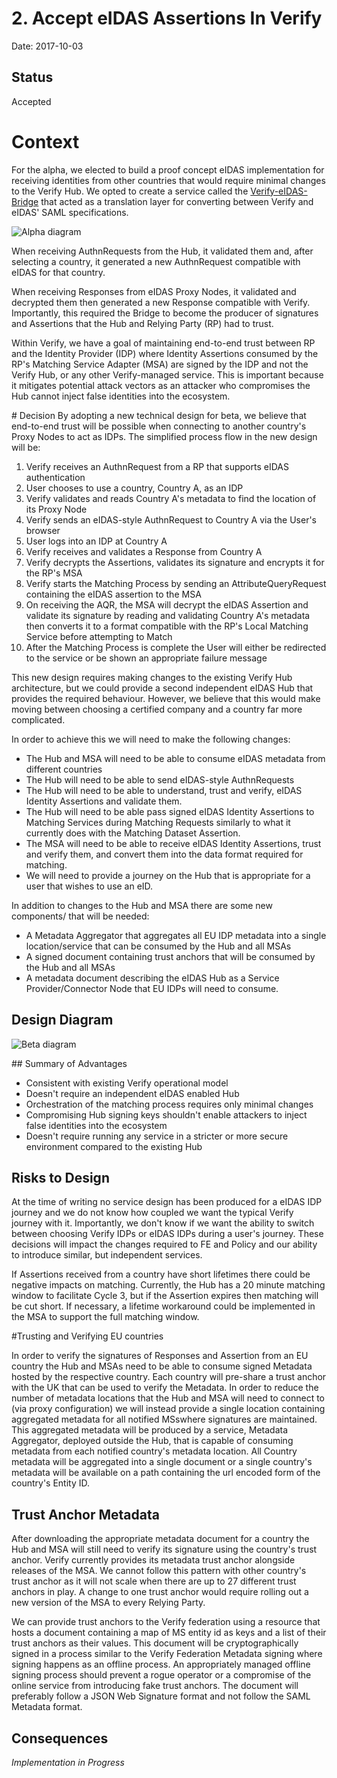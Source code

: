 # 2. Accept eIDAS Assertions In Verify

Date: 2017-10-03

## Status

Accepted

# Context

For the alpha, we elected to build a proof concept eIDAS implementation for receiving identities from other countries that would require minimal changes to the Verify Hub. We opted to create a service called the [Verify-eIDAS-Bridge](https://github.com/alphagov/verify-eidas-bridge) that acted as a translation layer for converting between Verify and eIDAS' SAML specifications.

![Alpha diagram](https://github.gds/christopherholmes/eidas-beta-plan/raw//214a7fb2fbcd451aae1c6758b292fc07bb6b29bf/alpha_arch_two.png)

When receiving AuthnRequests from the Hub, it validated them and, after selecting a country, it generated a new AuthnRequest compatible with eIDAS for that country.

When receiving Responses from eIDAS Proxy Nodes, it validated and decrypted them then generated a new Response compatible with Verify. Importantly, this required the Bridge to become the producer of signatures and Assertions that the Hub and Relying Party (RP) had to trust.

Within Verify, we have a goal of maintaining end-to-end trust between RP and the Identity Provider (IDP) where Identity Assertions consumed by the RP's Matching Service Adapter (MSA) are signed by the IDP and not the Verify Hub, or any other Verify-managed service. This is important because it mitigates potential attack vectors as an attacker who compromises the Hub cannot inject false identities into the ecosystem.

# Decision
By adopting a new technical design for beta, we believe that end-to-end trust will be possible when connecting to another country's Proxy Nodes to act as IDPs. The simplified process flow in the new design will be:

1. Verify receives an AuthnRequest from a RP that supports eIDAS authentication
1. User chooses to use a country, Country A, as an IDP
1. Verify validates and reads Country A's metadata to find the location of its Proxy Node
1. Verify sends an eIDAS-style AuthnRequest to Country A via the User's browser
1. User logs into an IDP at Country A
1. Verify receives and validates a Response from Country A
1. Verify decrypts the Assertions, validates its signature and encrypts it for the RP's MSA
1. Verify starts the Matching Process by sending an AttributeQueryRequest containing the eIDAS assertion to the MSA
1. On receiving the AQR, the MSA will decrypt the eIDAS Assertion and validate its signature by reading and validating Country A's metadata then converts it to a format compatible with the RP's Local Matching Service before attempting to Match
1. After the Matching Process is complete the User will either be redirected to the service or be shown an appropriate failure message

This new design requires making changes to the existing Verify Hub architecture, but we could provide a second independent eIDAS Hub that provides the required behaviour. However, we believe that this would make moving between choosing a certified company and a country far more complicated.

In order to achieve this we will need to make the following changes:
* The Hub and MSA will need to be able to consume eIDAS metadata from different countries
* The Hub will need to be able to send eIDAS-style AuthnRequests
* The Hub will need to be able to understand, trust and verify, eIDAS Identity Assertions and validate them.
* The Hub will need to be able pass signed eIDAS Identity Assertions to Matching Services during Matching Requests similarly to what it currently does with the Matching Dataset Assertion.
* The MSA will need to be able to receive eIDAS Identity Assertions, trust and verify them, and convert them into the data format required for matching.
* We will need to provide a journey on the Hub that is appropriate for a user that wishes to use an eID.

In addition to changes to the Hub and MSA there are some new components/ that will be needed:
* A Metadata Aggregator that aggregates all EU IDP metadata into a single location/service that can be consumed by the Hub and all MSAs
* A signed document containing trust anchors that will be consumed by the Hub and all MSAs
* A metadata document describing the eIDAS Hub as a Service Provider/Connector Node that EU IDPs will need to consume.

## Design Diagram
![Beta diagram](https://github.gds/christopherholmes/eidas-beta-plan/raw/be4fb122a367302a5aa3d0bfcadff83c0d9f935e/forward%20journey.png)

## Summary of Advantages

* Consistent with existing Verify operational model
* Doesn't require an independent eIDAS enabled Hub
* Orchestration of the matching process requires only minimal changes
* Compromising Hub signing keys shouldn't enable attackers to inject false identities into the ecosystem
* Doesn't require running any service in a stricter or more secure environment compared to the existing Hub

## Risks to Design
At the time of writing no service design has been produced for a eIDAS IDP journey and we do not know how coupled we want the typical Verify journey with it. Importantly, we don't know if we want the ability to switch between choosing Verify IDPs or eIDAS IDPs during a user's journey. These decisions will impact the changes required to FE and Policy and our ability to introduce similar, but independent services.

If Assertions received from a country have short lifetimes there could be negative impacts on matching. Currently, the Hub has a 20 minute matching window to facilitate Cycle 3, but if the Assertion expires then matching will be cut short. If necessary, a lifetime workaround could be implemented in the MSA to support the full matching window.

#Trusting and Verifying EU countries

In order to verify the signatures of Responses and Assertion from an EU country the Hub and MSAs need to be able to consume signed Metadata hosted by the respective country. Each country will pre-share a trust anchor with the UK that can be used to verify the Metadata. In order to reduce the number of metadata locations that the Hub and MSA will need to connect to (via proxy configuration) we will instead provide a single location containing aggregated metadata for all notified MSswhere signatures are maintained. This aggregated metadata will be produced by a service, Metadata Aggregator, deployed outside the Hub, that is capable of consuming metadata from each notified country's metadata location. All Country metadata will be aggregated into a single document or a single country's metadata will be available on a path containing the url encoded form of the country's Entity ID.

## Trust Anchor Metadata
After downloading the appropriate metadata document for a country the Hub and MSA will still need to verify its signature using the country's trust anchor. Verify currently provides its metadata trust anchor alongside releases of the MSA. We cannot follow this pattern with other country's trust anchor as it will not scale when there are up to 27 different trust anchors in play. A change to one trust anchor would require rolling out a new version of the MSA to every Relying Party.

We can provide trust anchors to the Verify federation using a resource that hosts a document containing a map of MS entity id as keys and a list of their trust anchors as their values. This document will be cryptographically signed in a process similar to the Verify Federation Metadata signing where signing happens as an offline process. An appropriately managed offline signing process should prevent a rogue operator or a compromise of the online service from introducing fake trust anchors. The document will preferably follow a JSON Web Signature format and not follow the SAML Metadata format.

## Consequences

_*Implementation in Progress*_
